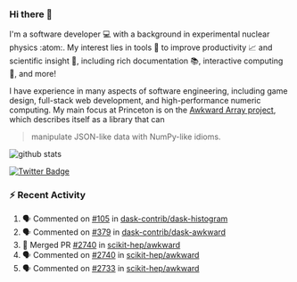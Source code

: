 ### Hi there 👋 

I'm a software developer 💻 with a background in experimental nuclear physics :atom:. My interest lies in tools :wrench: to improve productivity :chart_with_upwards_trend: and scientific insight :telescope:, including rich documentation 📚, interactive computing 🧮, and more! 

I have experience in many aspects of software engineering, including game design, full-stack web development, and high-performance numeric computing. My main focus at Princeton is on the [Awkward Array project](awkward-array.org/), which describes itself as a library that can 
> manipulate JSON-like data with NumPy-like idioms.

![github stats](https://github-readme-stats.vercel.app/api?username=agoose77&show_icons=true&hide_rank=true&hide_title=true&bg_color=30,e76445,904e95&text_color=efe3ec&icon_color=efe3ec)
<!--
**agoose77/agoose77** is a ✨ _special_ ✨ repository because its `README.md` (this file) appears on your GitHub profile.

Here are some ideas to get you started:

- 🔭 I’m currently working on ...
- 🌱 I’m currently learning ...
- 👯 I’m looking to collaborate on ...
- 🤔 I’m looking for help with ...
- 💬 Ask me about ...
- 📫 How to reach me: ...
- 😄 Pronouns: ...
- ⚡ Fun fact: ...
-->

[![Twitter Badge](https://img.shields.io/twitter/follow/agoose77?style=flat-square&logo=Twitter&logoColor=white&color=cornflowerblue)](https://twitter.com/agoose77)

### :zap: Recent Activity

<!--START_SECTION:activity-->
1. 🗣 Commented on [#105](https://github.com/dask-contrib/dask-histogram/pull/105#issuecomment-1748874797) in [dask-contrib/dask-histogram](https://github.com/dask-contrib/dask-histogram)
2. 🗣 Commented on [#379](https://github.com/dask-contrib/dask-awkward/pull/379#issuecomment-1748862746) in [dask-contrib/dask-awkward](https://github.com/dask-contrib/dask-awkward)
3. 🎉 Merged PR [#2740](https://github.com/scikit-hep/awkward/pull/2740) in [scikit-hep/awkward](https://github.com/scikit-hep/awkward)
4. 🗣 Commented on [#2740](https://github.com/scikit-hep/awkward/pull/2740#issuecomment-1748143992) in [scikit-hep/awkward](https://github.com/scikit-hep/awkward)
5. 🗣 Commented on [#2733](https://github.com/scikit-hep/awkward/pull/2733#issuecomment-1747771884) in [scikit-hep/awkward](https://github.com/scikit-hep/awkward)
<!--END_SECTION:activity-->
